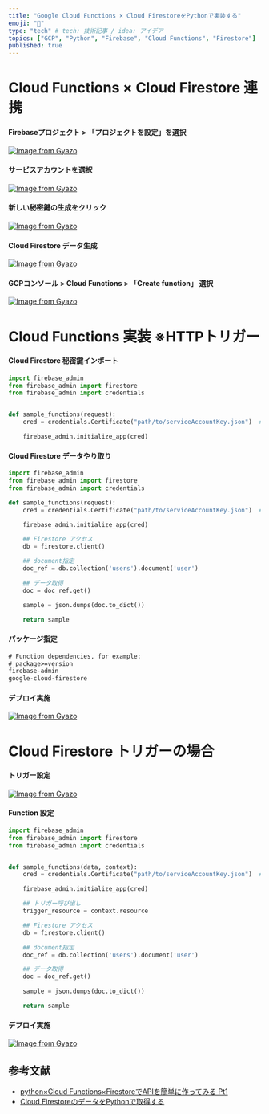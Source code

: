 ```yaml
---
title: "Google Cloud Functions × Cloud FirestoreをPythonで実装する"
emoji: "📌"
type: "tech" # tech: 技術記事 / idea: アイデア
topics: ["GCP", "Python", "Firebase", "Cloud Functions", "Firestore"]
published: true
---
```


# Cloud Functions × Cloud Firestore 連携

#### Firebaseプロジェクト > 「プロジェクトを設定」を選択

[![Image from Gyazo](https://i.gyazo.com/301500d603a073bc149eb8a586a4ecab.png)](https://gyazo.com/301500d603a073bc149eb8a586a4ecab)

#### サービスアカウントを選択

[![Image from Gyazo](https://i.gyazo.com/b79247d41584b725731d768891105ef2.png)](https://gyazo.com/b79247d41584b725731d768891105ef2)

#### 新しい秘密鍵の生成をクリック

[![Image from Gyazo](https://i.gyazo.com/212fe370751c8810b04eadaf64428f25.png)](https://gyazo.com/212fe370751c8810b04eadaf64428f25)

#### Cloud Firestore データ生成

[![Image from Gyazo](https://i.gyazo.com/4f1466c5551824da222b9d69e68faadc.png)](https://gyazo.com/4f1466c5551824da222b9d69e68faadc)

#### GCPコンソール > Cloud Functions > 「Create function」 選択

[![Image from Gyazo](https://i.gyazo.com/0cd58b2579b7b339bad9637d35b3ddf4.png)](https://gyazo.com/0cd58b2579b7b339bad9637d35b3ddf4)


# Cloud Functions 実装  ※HTTPトリガー

#### Cloud Firestore 秘密鍵インポート

```main.py
import firebase_admin
from firebase_admin import firestore
from firebase_admin import credentials


def sample_functions(request):
    cred = credentials.Certificate("path/to/serviceAccountKey.json")  # 秘密鍵

    firebase_admin.initialize_app(cred)
```


#### Cloud Firestore データやり取り

```main.py
import firebase_admin
from firebase_admin import firestore
from firebase_admin import credentials

def sample_functions(request):
    cred = credentials.Certificate("path/to/serviceAccountKey.json")  # 秘密鍵

    firebase_admin.initialize_app(cred)

    ## Firestore アクセス
    db = firestore.client()

    ## document指定
    doc_ref = db.collection('users').document('user')

    ## データ取得
    doc = doc_ref.get()

    sample = json.dumps(doc.to_dict())

    return sample
```

#### パッケージ指定

```requirements.txt
# Function dependencies, for example:
# package>=version
firebase-admin
google-cloud-firestore
```

#### デプロイ実施

[![Image from Gyazo](https://i.gyazo.com/8ad95a45ac97db5dde82718e74524f46.png)](https://gyazo.com/8ad95a45ac97db5dde82718e74524f46)


# Cloud Firestore トリガーの場合

#### トリガー設定

[![Image from Gyazo](https://i.gyazo.com/956bd42c10b78eb2515f7e3cdfa096c3.png)](https://gyazo.com/956bd42c10b78eb2515f7e3cdfa096c3)

#### Function 設定

```main.py
import firebase_admin
from firebase_admin import firestore
from firebase_admin import credentials


def sample_functions(data, context):
    cred = credentials.Certificate("path/to/serviceAccountKey.json")  # 秘密鍵

    firebase_admin.initialize_app(cred)

    ## トリガー呼び出し
    trigger_resource = context.resource

    ## Firestore アクセス
    db = firestore.client()

    ## document指定
    doc_ref = db.collection('users').document('user')

    ## データ取得
    doc = doc_ref.get()

    sample = json.dumps(doc.to_dict())

    return sample
```

#### デプロイ実施

[![Image from Gyazo](https://i.gyazo.com/6b1147d9a777f9a769e0f3e6ede75806.png)](https://gyazo.com/6b1147d9a777f9a769e0f3e6ede75806)



## 参考文献
 - [python×Cloud Functions×FirestoreでAPIを簡単に作ってみる Pt1](https://qiita.com/ny7760/items/9cdc3407dfda99c21ae1)
 - [Cloud FirestoreのデータをPythonで取得する](https://qiita.com/yusukeito58/items/c77feaa25fbbe37e9953)

